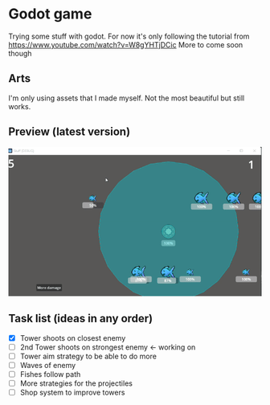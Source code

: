 # Godot game

Trying some stuff with godot.
For now it's only following the tutorial from https://www.youtube.com/watch?v=W8gYHTjDCic
More to come soon though


## Arts
I'm only using assets that I made myself. Not the most beautiful but still works.


## Preview (latest version)
![preview](./external/latest.gif)



## Task list (ideas in any order)
- [x] Tower shoots on closest enemy
- [ ] 2nd Tower shoots on strongest enemy  <- working on
- [ ] Tower aim strategy to be able to do more
- [ ] Waves of enemy
- [ ] Fishes follow path
- [ ] More strategies for the projectiles
- [ ] Shop system to improve towers
